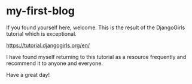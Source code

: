 # my-first-blog

If you found yourself here, welcome. This is the result of the DjangoGirls tutorial which is exceptional. 

https://tutorial.djangogirls.org/en/

I have found myself returning to this tutorial as a resource frequently and recommend it to anyone and everyone.

Have a great day!
